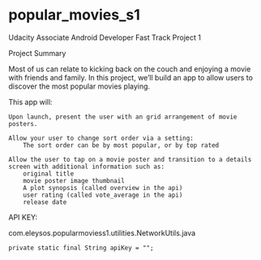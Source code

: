 # popular_movies_s1
Udacity Associate Android Developer Fast Track Project 1

Project Summary

Most of us can relate to kicking back on the couch and enjoying a movie with friends and family. In this project, we’ll build an app to allow users to discover the most popular movies playing.

This app will:

	Upon launch, present the user with an grid arrangement of movie posters.
	
	Allow your user to change sort order via a setting:
		The sort order can be by most popular, or by top rated

	Allow the user to tap on a movie poster and transition to a details screen with additional information such as:
		original title
		movie poster image thumbnail
		A plot synopsis (called overview in the api)
		user rating (called vote_average in the api)
		release date


API KEY:

 com.eleysos.popularmoviess1.utilities.NetworkUtils.java
 
    private static final String apiKey = "";